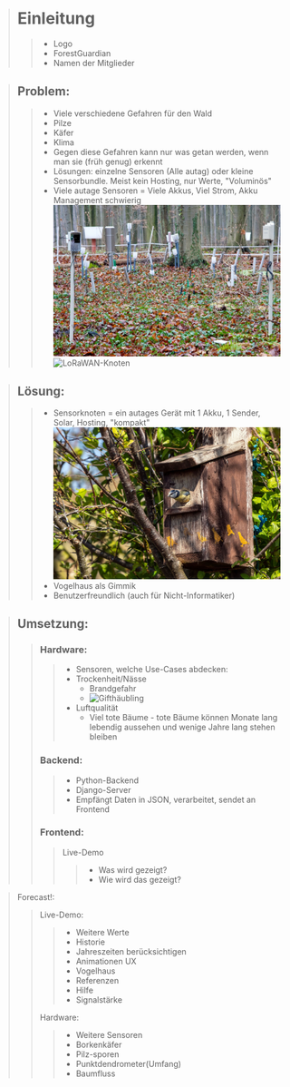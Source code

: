 ># Einleitung
>>- Logo
>>- ForestGuardian
>>- Namen der Mitglieder

>## Problem:
>>- Viele verschiedene Gefahren für den Wald
>>  - Pilze
>>  - Käfer
>>  - Klima
>>- Gegen diese Gefahren kann nur was getan werden, wenn man sie (früh genug) erkennt
>>- Lösungen: einzelne Sensoren (Alle autag) oder kleine Sensorbundle. Meist kein Hosting, nur Werte, "Voluminös"
>>  - Viele autage Sensoren = Viele Akkus, Viel Strom, Akku Management schwierig
>> ![Fraunhofer](fraunhofer.jpg)
>> ![LoRaWAN-Knoten](LoRaWAN-Knoten.jpg)

>## Lösung:
>>- Sensorknoten = ein autages Gerät mit 1 Akku, 1 Sender, Solar, Hosting, "kompakt"
>> ![Vogelhaus](Vogelhaus.jpeg)
>>- Vogelhaus als Gimmik
>>- Benutzerfreundlich (auch für Nicht-Informatiker)

>## Umsetzung:
>>### Hardware:
>>>- Sensoren, welche Use-Cases abdecken:
>>>  - Trockenheit/Nässe
>>>    - Brandgefahr
>>>    - ![Gifthäubling](Gifthäubling.jpg)
>>>  - Luftqualität
>>>    - Viel tote Bäume - tote Bäume können Monate lang lebendig aussehen und wenige Jahre lang stehen bleiben
>>>    
>>### Backend:
>>> - Python-Backend
>>> - Django-Server
>>> - Empfängt Daten in JSON, verarbeitet, sendet an Frontend
>>> 
>>### Frontend:
>>> Live-Demo
>>>> - Was wird gezeigt?
>>>> - Wie wird das gezeigt?

> Forecast!:
>> Live-Demo:
>>>- Weitere Werte
>>>- Historie
>>>- Jahreszeiten berücksichtigen
>>>- Animationen UX
>>>- Vogelhaus
>>>- Referenzen
>>>- Hilfe
>>>- Signalstärke
>>>
>> Hardware:
>>>- Weitere Sensoren
>>>  - Borkenkäfer
>>>  - Pilz-sporen
>>>  - Punktdendrometer(Umfang)
>>>  - Baumfluss